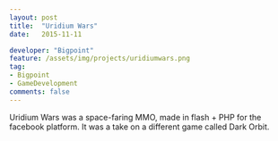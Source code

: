 ```yaml
---
layout: post
title:  "Uridium Wars"
date:   2015-11-11

developer: "Bigpoint"
feature: /assets/img/projects/uridiumwars.png
tag:
- Bigpoint
- GameDevelopment
comments: false
---
```

Uridium Wars was a space-faring MMO, made in flash + PHP for the facebook platform. It was a take on a different game called Dark Orbit.
